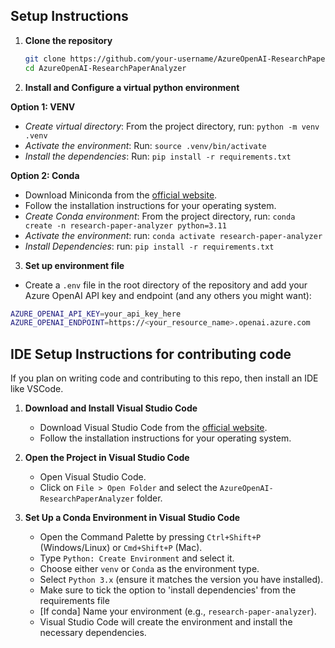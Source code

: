 ## Setup Instructions  
  
1. **Clone the repository**  
    ```sh  
    git clone https://github.com/your-username/AzureOpenAI-ResearchPaperAnalyzer.git  
    cd AzureOpenAI-ResearchPaperAnalyzer  
    ```  
  
2. **Install and Configure a virtual python environment**  

**Option 1: VENV**

- *Create virtual directory*: From the project directory, run: `python -m venv .venv`
- *Activate the environment*: Run: `source .venv/bin/activate`
- *Install the dependencies*: Run: `pip install -r requirements.txt`

**Option 2: Conda**

- Download Miniconda from the [official website](https://docs.conda.io/en/latest/miniconda.html).  
- Follow the installation instructions for your operating system.  
- *Create Conda environment*: From the project directory, run: `conda create -n research-paper-analyzer python=3.11`
- *Activate the environment*: run:  `conda activate research-paper-analyzer`
- *Install Dependencies*: run: `pip install -r requirements.txt`

3. **Set up environment file**  
- Create a `.env` file in the root directory of the repository and add your Azure OpenAI API key and endpoint (and any others you might want):  
```sh
AZURE_OPENAI_API_KEY=your_api_key_here  
AZURE_OPENAI_ENDPOINT=https://<your_resource_name>.openai.azure.com  
```  


## IDE Setup Instructions for contributing code

If you plan on writing code and contributing to this repo, then install an IDE like VSCode.

1. **Download and Install Visual Studio Code**  
    - Download Visual Studio Code from the [official website](https://code.visualstudio.com/).  
    - Follow the installation instructions for your operating system.  
  
2. **Open the Project in Visual Studio Code**  
    - Open Visual Studio Code.  
    - Click on `File > Open Folder` and select the `AzureOpenAI-ResearchPaperAnalyzer` folder.
  
3. **Set Up a Conda Environment in Visual Studio Code**  
    - Open the Command Palette by pressing `Ctrl+Shift+P` (Windows/Linux) or `Cmd+Shift+P` (Mac).  
    - Type `Python: Create Environment` and select it.  
    - Choose either `venv` or `Conda` as the environment type.  
    - Select `Python 3.x` (ensure it matches the version you have installed).
    - Make sure to tick the option to 'install dependencies' from the requirements file
    - [If conda] Name your environment (e.g., `research-paper-analyzer`).  
    - Visual Studio Code will create the environment and install the necessary dependencies.  

